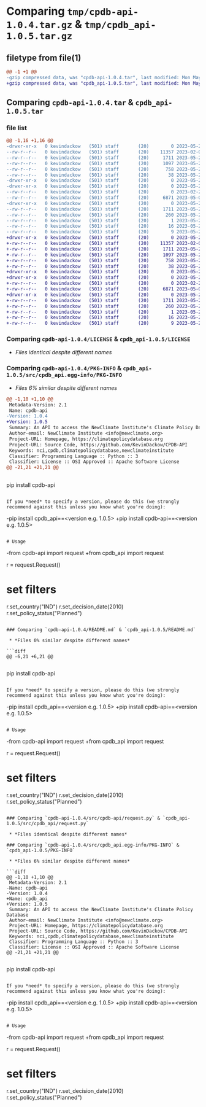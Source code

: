 # Comparing `tmp/cpdb-api-1.0.4.tar.gz` & `tmp/cpdb_api-1.0.5.tar.gz`

## filetype from file(1)

```diff
@@ -1 +1 @@
-gzip compressed data, was "cpdb-api-1.0.4.tar", last modified: Mon May 22 14:03:16 2023, max compression
+gzip compressed data, was "cpdb_api-1.0.5.tar", last modified: Mon May 22 14:11:27 2023, max compression
```

## Comparing `cpdb-api-1.0.4.tar` & `cpdb_api-1.0.5.tar`

### file list

```diff
@@ -1,16 +1,16 @@
-drwxr-xr-x   0 kevindackow   (501) staff       (20)        0 2023-05-22 14:03:16.755518 cpdb-api-1.0.4/
--rw-r--r--   0 kevindackow   (501) staff       (20)    11357 2023-02-03 18:07:36.000000 cpdb-api-1.0.4/LICENSE
--rw-r--r--   0 kevindackow   (501) staff       (20)     1711 2023-05-22 14:03:16.755312 cpdb-api-1.0.4/PKG-INFO
--rw-r--r--   0 kevindackow   (501) staff       (20)     1097 2023-05-22 14:01:24.000000 cpdb-api-1.0.4/README.md
--rw-r--r--   0 kevindackow   (501) staff       (20)      758 2023-05-22 13:59:36.000000 cpdb-api-1.0.4/pyproject.toml
--rw-r--r--   0 kevindackow   (501) staff       (20)       38 2023-05-22 14:03:16.755590 cpdb-api-1.0.4/setup.cfg
-drwxr-xr-x   0 kevindackow   (501) staff       (20)        0 2023-05-22 14:03:16.752229 cpdb-api-1.0.4/src/
-drwxr-xr-x   0 kevindackow   (501) staff       (20)        0 2023-05-22 14:03:16.753537 cpdb-api-1.0.4/src/cpdb-api/
--rw-r--r--   0 kevindackow   (501) staff       (20)        0 2023-02-24 17:37:12.000000 cpdb-api-1.0.4/src/cpdb-api/__init__.py
--rw-r--r--   0 kevindackow   (501) staff       (20)     6871 2023-05-02 22:34:56.000000 cpdb-api-1.0.4/src/cpdb-api/request.py
-drwxr-xr-x   0 kevindackow   (501) staff       (20)        0 2023-05-22 14:03:16.754936 cpdb-api-1.0.4/src/cpdb_api.egg-info/
--rw-r--r--   0 kevindackow   (501) staff       (20)     1711 2023-05-22 14:03:16.000000 cpdb-api-1.0.4/src/cpdb_api.egg-info/PKG-INFO
--rw-r--r--   0 kevindackow   (501) staff       (20)      260 2023-05-22 14:03:16.000000 cpdb-api-1.0.4/src/cpdb_api.egg-info/SOURCES.txt
--rw-r--r--   0 kevindackow   (501) staff       (20)        1 2023-05-22 14:03:16.000000 cpdb-api-1.0.4/src/cpdb_api.egg-info/dependency_links.txt
--rw-r--r--   0 kevindackow   (501) staff       (20)       16 2023-05-22 14:03:16.000000 cpdb-api-1.0.4/src/cpdb_api.egg-info/requires.txt
--rw-r--r--   0 kevindackow   (501) staff       (20)        9 2023-05-22 14:03:16.000000 cpdb-api-1.0.4/src/cpdb_api.egg-info/top_level.txt
+drwxr-xr-x   0 kevindackow   (501) staff       (20)        0 2023-05-22 14:11:27.813760 cpdb_api-1.0.5/
+-rw-r--r--   0 kevindackow   (501) staff       (20)    11357 2023-02-03 18:07:36.000000 cpdb_api-1.0.5/LICENSE
+-rw-r--r--   0 kevindackow   (501) staff       (20)     1711 2023-05-22 14:11:27.813468 cpdb_api-1.0.5/PKG-INFO
+-rw-r--r--   0 kevindackow   (501) staff       (20)     1097 2023-05-22 14:10:41.000000 cpdb_api-1.0.5/README.md
+-rw-r--r--   0 kevindackow   (501) staff       (20)      758 2023-05-22 14:11:11.000000 cpdb_api-1.0.5/pyproject.toml
+-rw-r--r--   0 kevindackow   (501) staff       (20)       38 2023-05-22 14:11:27.813838 cpdb_api-1.0.5/setup.cfg
+drwxr-xr-x   0 kevindackow   (501) staff       (20)        0 2023-05-22 14:11:27.809961 cpdb_api-1.0.5/src/
+drwxr-xr-x   0 kevindackow   (501) staff       (20)        0 2023-05-22 14:11:27.811342 cpdb_api-1.0.5/src/cpdb_api/
+-rw-r--r--   0 kevindackow   (501) staff       (20)        0 2023-02-24 17:37:12.000000 cpdb_api-1.0.5/src/cpdb_api/__init__.py
+-rw-r--r--   0 kevindackow   (501) staff       (20)     6871 2023-05-02 22:34:56.000000 cpdb_api-1.0.5/src/cpdb_api/request.py
+drwxr-xr-x   0 kevindackow   (501) staff       (20)        0 2023-05-22 14:11:27.813006 cpdb_api-1.0.5/src/cpdb_api.egg-info/
+-rw-r--r--   0 kevindackow   (501) staff       (20)     1711 2023-05-22 14:11:27.000000 cpdb_api-1.0.5/src/cpdb_api.egg-info/PKG-INFO
+-rw-r--r--   0 kevindackow   (501) staff       (20)      260 2023-05-22 14:11:27.000000 cpdb_api-1.0.5/src/cpdb_api.egg-info/SOURCES.txt
+-rw-r--r--   0 kevindackow   (501) staff       (20)        1 2023-05-22 14:11:27.000000 cpdb_api-1.0.5/src/cpdb_api.egg-info/dependency_links.txt
+-rw-r--r--   0 kevindackow   (501) staff       (20)       16 2023-05-22 14:11:27.000000 cpdb_api-1.0.5/src/cpdb_api.egg-info/requires.txt
+-rw-r--r--   0 kevindackow   (501) staff       (20)        9 2023-05-22 14:11:27.000000 cpdb_api-1.0.5/src/cpdb_api.egg-info/top_level.txt
```

### Comparing `cpdb-api-1.0.4/LICENSE` & `cpdb_api-1.0.5/LICENSE`

 * *Files identical despite different names*

### Comparing `cpdb-api-1.0.4/PKG-INFO` & `cpdb_api-1.0.5/src/cpdb_api.egg-info/PKG-INFO`

 * *Files 6% similar despite different names*

```diff
@@ -1,10 +1,10 @@
 Metadata-Version: 2.1
 Name: cpdb-api
-Version: 1.0.4
+Version: 1.0.5
 Summary: An API to access the NewClimate Institute's Climate Policy Database
 Author-email: NewClimate Institute <info@newclimate.org>
 Project-URL: Homepage, https://climatepolicydatabase.org
 Project-URL: Source Code, https://github.com/KevinDackow/CPDB-API
 Keywords: nci,cpdb,climatepolicydatabase,newclimateinstitute
 Classifier: Programming Language :: Python :: 3
 Classifier: License :: OSI Approved :: Apache Software License
@@ -21,21 +21,21 @@
 
 ```
 pip install cpdb-api
 ```
 
 If you *need* to specify a version, please do this (we strongly recommend against this unless you know what you're doing):
 ```
-pip install cpdb_api==<version e.g. 1.0.5>
+pip install cpdb-api==<version e.g. 1.0.5>
 ```
 
 # Usage
 
 ```
-from cpdb-api import request 
+from cpdb_api import request 
 
 r = request.Request()
 
 # set filters
 r.set_country("IND")
 r.set_decision_date(2010)
 r.set_policy_status("Planned")
```

### Comparing `cpdb-api-1.0.4/README.md` & `cpdb_api-1.0.5/README.md`

 * *Files 0% similar despite different names*

```diff
@@ -6,21 +6,21 @@
 
 ```
 pip install cpdb-api
 ```
 
 If you *need* to specify a version, please do this (we strongly recommend against this unless you know what you're doing):
 ```
-pip install cpdb_api==<version e.g. 1.0.5>
+pip install cpdb-api==<version e.g. 1.0.5>
 ```
 
 # Usage
 
 ```
-from cpdb-api import request 
+from cpdb_api import request 
 
 r = request.Request()
 
 # set filters
 r.set_country("IND")
 r.set_decision_date(2010)
 r.set_policy_status("Planned")
```

### Comparing `cpdb-api-1.0.4/src/cpdb-api/request.py` & `cpdb_api-1.0.5/src/cpdb_api/request.py`

 * *Files identical despite different names*

### Comparing `cpdb-api-1.0.4/src/cpdb_api.egg-info/PKG-INFO` & `cpdb_api-1.0.5/PKG-INFO`

 * *Files 6% similar despite different names*

```diff
@@ -1,10 +1,10 @@
 Metadata-Version: 2.1
-Name: cpdb-api
-Version: 1.0.4
+Name: cpdb_api
+Version: 1.0.5
 Summary: An API to access the NewClimate Institute's Climate Policy Database
 Author-email: NewClimate Institute <info@newclimate.org>
 Project-URL: Homepage, https://climatepolicydatabase.org
 Project-URL: Source Code, https://github.com/KevinDackow/CPDB-API
 Keywords: nci,cpdb,climatepolicydatabase,newclimateinstitute
 Classifier: Programming Language :: Python :: 3
 Classifier: License :: OSI Approved :: Apache Software License
@@ -21,21 +21,21 @@
 
 ```
 pip install cpdb-api
 ```
 
 If you *need* to specify a version, please do this (we strongly recommend against this unless you know what you're doing):
 ```
-pip install cpdb_api==<version e.g. 1.0.5>
+pip install cpdb-api==<version e.g. 1.0.5>
 ```
 
 # Usage
 
 ```
-from cpdb-api import request 
+from cpdb_api import request 
 
 r = request.Request()
 
 # set filters
 r.set_country("IND")
 r.set_decision_date(2010)
 r.set_policy_status("Planned")
```

